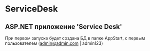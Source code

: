 # ServiceDesk
ASP.NET приложение 'Service Desk'
----
При первом запуске будет создана БД в папке AppStart, с первым пользователем (admin@admin.com | admin123)
